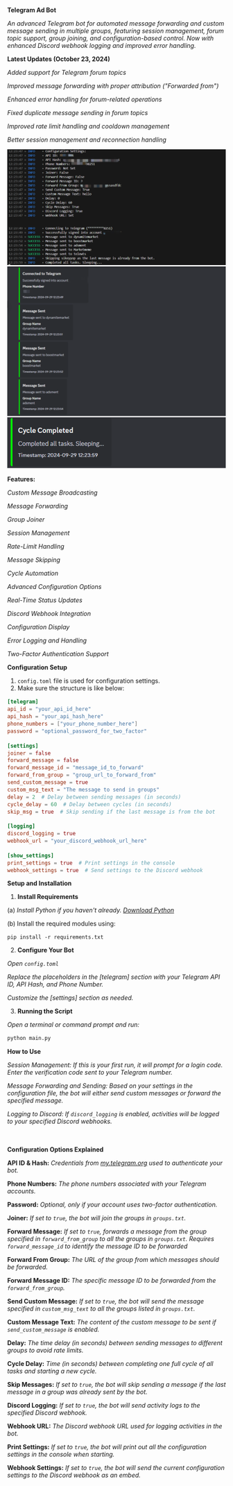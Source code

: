 **Telegram Ad Bot**

*An advanced Telegram bot for automated message forwarding and custom message sending in multiple groups, featuring session management, forum topic support, group joining, and configuration-based control. Now with enhanced Discord webhook logging and improved error handling.*

**Latest Updates (October 23, 2024)**

*Added support for Telegram forum topics*

*Improved message forwarding with proper attribution ("Forwarded from")*

*Enhanced error handling for forum-related operations*

*Fixed duplicate message sending in forum topics*

*Improved rate limit handling and cooldown management*

*Better session management and reconnection handling*

![Telegram-Adbot](IMG_20240929_130632.png)
![Telegram-Adbot](IMG_20240929_131316.png)
![Telegram-Adbot](image-1.png)

**Features:**

*Custom Message Broadcasting*

*Message Forwarding*

*Group Joiner*

*Session Management*

*Rate-Limit Handling*

*Message Skipping*

*Cycle Automation*

*Advanced Configuration Options*

*Real-Time Status Updates*

*Discord Webhook Integration*

*Configuration Display*

*Error Logging and Handling*

*Two-Factor Authentication Support*


**Configuration Setup**

1. `config.toml` file is used for configuration settings.
2. Make sure the structure is like below:

```toml
[telegram]
api_id = "your_api_id_here"
api_hash = "your_api_hash_here"
phone_numbers = ["your_phone_number_here"]
password = "optional_password_for_two_factor"

[settings]
joiner = false
forward_message = false
forward_message_id = "message_id_to_forward"
forward_from_group = "group_url_to_forward_from"
send_custom_message = true
custom_msg_text = "The message to send in groups"
delay = 2  # Delay between sending messages (in seconds)
cycle_delay = 60  # Delay between cycles (in seconds)
skip_msg = true  # Skip sending if the last message is from the bot

[logging]
discord_logging = true
webhook_url = "your_discord_webhook_url_here"

[show_settings]
print_settings = true  # Print settings in the console
webhook_settings = true  # Send settings to the Discord webhook
```

**Setup and Installation**

1. **Install Requirements**

(a) _Install Python if you haven't already. [Download Python](https://www.python.org/downloads/)_

(b) Install the required modules using:

```
pip install -r requirements.txt
```

2. **Configure Your Bot**

*Open ```config.toml```*

*Replace the placeholders in the [telegram] section with your Telegram API ID, API Hash, and Phone Number.*

*Customize the [settings] section as needed.*

3. **Running the Script**

*Open a terminal or command prompt and run:*
```py
python main.py
```

**How to Use**

*Session Management: If this is your first run, it will prompt for a login code. Enter the verification code sent to your Telegram number.*

*Message Forwarding and Sending: Based on your settings in the configuration file, the bot will either send custom messages or forward the specified message.*

*Logging to Discord: If ```discord_logging``` is enabled, activities will be logged to your specified Discord webhooks.*


ㅤ


**Configuration Options Explained**

**API ID & Hash:** *Credentials from [my.telegram.org](https://my.telegram.org/) used to authenticate your bot.*

**Phone Numbers:** *The phone numbers associated with your Telegram accounts.*

**Password:** *Optional, only if your account uses two-factor authentication.*

**Joiner:** *If set to `true`, the bot will join the groups in `groups.txt`.*

**Forward Message:** *If set to `true`, forwards a message from the group specified in `forward_from_group` to all the groups in `groups.txt`. Requires `forward_message_id` to identify the message ID to be forwarded*

**Forward From Group:** *The URL of the group from which messages should be forwarded.*

**Forward Message ID:** *The specific message ID to be forwarded from the `forward_from_group`.*

**Send Custom Message:** *If set to `true`, the bot will send the message specified in `custom_msg_text` to all the groups listed in `groups.txt`.*

**Custom Message Text:** *The content of the custom message to be sent if `send_custom_message` is enabled.*

**Delay:** *The time delay (in seconds) between sending messages to different groups to avoid rate limits.*

**Cycle Delay:** *Time (in seconds) between completing one full cycle of all tasks and starting a new cycle.*

**Skip Messages:** *If set to `true`, the bot will skip sending a message if the last message in a group was already sent by the bot.*

**Discord Logging:** *If set to `true`, the bot will send activity logs to the specified Discord webhook.*

**Webhook URL:** *The Discord webhook URL used for logging activities in the bot.*

**Print Settings:** *If set to `true`, the bot will print out all the configuration settings in the console when starting.*

**Webhook Settings:** *If set to `true`, the bot will send the current configuration settings to the Discord webhook as an embed.*
